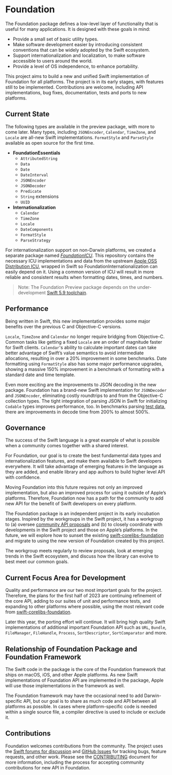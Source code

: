 # Foundation

The Foundation package defines a low-level layer of functionality that is useful for many applications. It is designed with these goals in mind:

* Provide a small set of basic utility types.
* Make software development easier by introducing consistent conventions that can be widely adopted by the Swift ecosystem.
* Support internationalization and localization, to make software accessible to users around the world.
* Provide a level of OS independence, to enhance portability.

This project aims to build a new and unified Swift implementation of Foundation for all platforms. The project is in its early stages, with features still to be implemented.  Contributions are welcome, including API implementations, bug fixes, documentation, tests and ports to new platforms.
## Current State

The following types are available in the preview package, with more to come later. Many types, including `JSONEncoder`, `Calendar`, `TimeZone`, and `Locale` are all-new Swift implementations. `FormatStyle` and `ParseStyle` available as open source for the first time.

* **FoundationEssentials**
    * `AttributedString`
    * `Data`
    * `Date`
    * `DateInterval`
    * `JSONEncoder`
    * `JSONDecoder`
    * `Predicate`
    * `String` extensions
    * `UUID`
* **Internationalization**
    * `Calendar`
    * `TimeZone`
    * `Locale`
    * `DateComponents`
    * `FormatStyle`
    * `ParseStrategy`

For internationalization support on non-Darwin platforms, we created a separate package named *[FoundationICU](https://github.com/apple/swift-foundation-icu)*. This repository contains the necessary ICU implementations and data from the upstream [Apple OSS Distribution ICU](https://github.com/apple-oss-distributions/ICU), wrapped in Swift so FoundationInternationalization can easily depend on it. Using a common version of ICU will result in more reliable and consistent results when formatting dates, times, and numbers.

> Note: The Foundation Preview package depends on the under-development [Swift 5.9 toolchain](https://www.swift.org/download).

## Performance

Being written in Swift, this new implementation provides some major benefits over the previous C and Objective-C versions.

`Locale`, `TimeZone` and `Calendar` no longer require bridging from Objective-C. Common tasks like getting a fixed `Locale` are an order of magnitude faster for Swift clients. `Calendar`'s ability to calculate important dates can take better advantage of Swift’s value semantics to avoid intermediate allocations, resulting in over a 20% improvement in some benchmarks. Date formatting using `FormatStyle` also has some major performance upgrades, showing a massive 150% improvement in a benchmark of formatting with a standard date and time template.

Even more exciting are the improvements to JSON decoding in the new package. Foundation has a brand-new Swift implementation for `JSONDecoder` and `JSONEncoder`, eliminating costly roundtrips to and from the Objective-C collection types. The tight integration of parsing JSON in Swift for initializing `Codable` types improves performance, too. In benchmarks parsing [test data](https://www.boost.org/doc/libs/master/libs/json/doc/html/json/benchmarks.html), there are improvements in decode time from 200% to almost 500%.

## Governance

The success of the Swift language is a great example of what is possible when a community comes together with a shared interest.

For Foundation, our goal is to create the best fundamental data types and internationalization features, and make them available to Swift developers everywhere. It will take advantage of emerging features in the language as they are added, and enable library and app authors to build higher level API with confidence.

Moving Foundation into this future requires not only an improved implementation, but also an improved process for using it outside of Apple’s platforms. Therefore, Foundation now has a path for the community to add new API for the benefit of Swift developers on every platform.

The Foundation package is an independent project in its early incubation stages. Inspired by the workgroups in the Swift project, it has a workgroup to (a) oversee [community API proposals](/Users/tony/Desktop/FoundationPreview_Final.md) and (b) to closely coordinate with developments in the Swift project and those on Apple’s platforms. In the future, we will explore how to sunset the existing [swift-corelibs-foundation](https://github.com/apple/swift-corelibs-foundation) and migrate to using the new version of Foundation created by this project.

The workgroup meets regularly to review proposals, look at emerging trends in the Swift ecosystem, and discuss how the library can evolve to best meet our common goals.
## Current Focus Area for Development

Quality and performance are our two most important goals for the project. Therefore, the plans for the first half of 2023 are continuing refinement of the core API, adding to our suites of unit and performance tests, and expanding to other platforms where possible,  using the most relevant code from [swift-corelibs-foundation](https://github.com/apple/swift-corelibs-foundation).

Later this year, the porting effort will continue. It will bring high quality Swift implementations of additional important Foundation API such as `URL`, `Bundle`, `FileManager`, `FileHandle`, `Process`, `SortDescriptor`, `SortComparator` and more. 

## Relationship of Foundation Package and Foundation Framework

The Swift code in the package is the core of the Foundation framework that ships on macOS, iOS, and other Apple platforms. As new Swift implementations of Foundation API are implemented in the package, Apple will use those implementations in the framework as well. 

The Foundation framework may have the occasional need to add Darwin-specific API, but our goal is to share as much code and API between all platforms as possible. In cases where platform-specific code is needed within a single source file, a compiler directive is used to include or exclude it.

## Contributions

Foundation welcomes contributions from the community. The project uses the [Swift forums for discussion](https://forums.swift.org/c/related-projects/foundation/99) and [GitHub Issues](https://github.com/apple/swift-corelibs-foundation) for tracking bugs, feature requests, and other work. Please see the [CONTRIBUTING](https://github.com/apple/swift-foundation/blob/main/CONTRIBUTING.md) document for more information, including the process for accepting community contributions for new API in Foundation.
